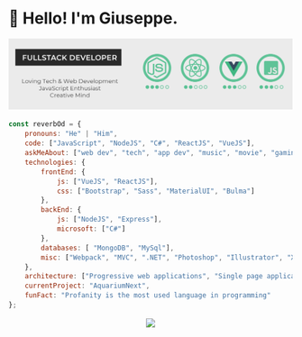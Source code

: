 # :wave: Hello! I'm Giuseppe.

<img src="https://github.com/ReverbOD/ReverbOD/blob/master/gh-header-image.png"/>

<p>
</p>

```javascript
const reverbOd = {
    pronouns: "He" | "Him",
    code: ["JavaScript", "NodeJS", "C#", "ReactJS", "VueJS"],
    askMeAbout: ["web dev", "tech", "app dev", "music", "movie", "gaming"],
    technologies: {
        frontEnd: {
            js: ["VueJS", "ReactJS"],
            css: ["Bootstrap", "Sass", "MaterialUI", "Bulma"]
        },
        backEnd: {
            js: ["NodeJS", "Express"],
            microsoft: ["C#"]
        },
        databases: [ "MongoDB", "MySql"],
        misc: ["Webpack", "MVC", ".NET", "Photoshop", "Illustrator", "Xd"]
    },
    architecture: ["Progressive web applications", "Single page applications", "Website"],
    currentProject: "AquariumNext",
    funFact: "Profanity is the most used language in programming"
};
```

 </p> 
<div align ="center">
<a href ="https://github-readme-stats">
<img align ="center" src = "https://github-readme-stats.vercel.app/api?username=ReverbOD&count_private=true&theme=vue&show_icons=true&count_private=true">
</a>
</div>

<!--
**ReverbOD/ReverbOD** is a ✨ _special_ ✨ repository because its `README.md` (this file) appears on your GitHub profile.

Here are some ideas to get you started:

- 🔭 I’m currently working on ...
- 🌱 I’m currently learning ...
- 👯 I’m looking to collaborate on ...
- 🤔 I’m looking for help with ...
- 💬 Ask me about ...
- 📫 How to reach me: ...
- 😄 Pronouns: ...
- ⚡ Fun fact: ...
-->
